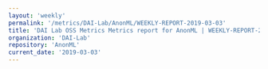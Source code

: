 ```yaml
---
layout: 'weekly'
permalink: '/metrics/DAI-Lab/AnonML/WEEKLY-REPORT-2019-03-03'
title: 'DAI Lab OSS Metrics Metrics report for AnonML | WEEKLY-REPORT-2019-03-03'
organization: 'DAI-Lab'
repository: 'AnonML'
current_date: '2019-03-03'
---
```


